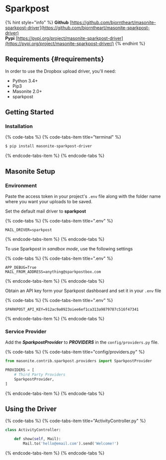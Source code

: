 # Sparkpost

{% hint style="info" %}
**Github** [https://github.com/bjorntheart/masonite-sparkpost-driver](https://github.com/bjorntheart/masonite-sparkpost-driver)  
**Pypi**     [https://pypi.org/project/masonite-sparkpost-driver](https://pypi.org/project/masonite-sparkpost-driver/)
{% endhint %}

## Requirements {#requirements}

In order to use the Dropbox upload driver, you'll need:

* Python 3.4+
* Pip3
* Masonite 2.0+
* sparkpost

## Getting Started

### Installation

{% code-tabs %}
{% code-tabs-item title="terminal" %}
```bash
$ pip install masonite-sparkpost-driver
```
{% endcode-tabs-item %}
{% endcode-tabs %}

## Masonite Setup

### Environment

Paste the access token in your project's `.env` file along with the folder name where you want your uploads to be saved.

Set the default mail driver to **sparkpost**

{% code-tabs %}
{% code-tabs-item title=".env" %}
```text
MAIL_DRIVER=sparkpost
```
{% endcode-tabs-item %}
{% endcode-tabs %}

To use Sparkpost in _sandbox mode_, use the following settings

{% code-tabs %}
{% code-tabs-item title=".env" %}
```text
APP_DEBUG=True
MAIL_FROM_ADDRESS=anything@sparkpostbox.com
```
{% endcode-tabs-item %}
{% endcode-tabs %}

Obtain an API key form your Sparkpost dashboard and set it in your `.env` file

{% code-tabs %}
{% code-tabs-item title=".env" %}
```text
SPARKPOST_API_KEY=912ac9a0923oiee6ef1ca313a9879787c516f47341
```
{% endcode-tabs-item %}
{% endcode-tabs %}

### Service Provider

Add the _**SparkpostProvider**_ to _**PROVIDERS**_ in the `config/providers.py` file.

{% code-tabs %}
{% code-tabs-item title="config/providers.py" %}
```python
from masonite.contrib.sparkpost.providers import SparkpostProvider

PROVIDERS = [
    # Third Party Providers
    SparkpostProvider,
]
```
{% endcode-tabs-item %}
{% endcode-tabs %}

## Using the Driver

{% code-tabs %}
{% code-tabs-item title="ActivityController.py" %}
```python
class ActivityController:

    def show(self, Mail):
        Mail.to('hello@email.com').send('Welcome!')
```
{% endcode-tabs-item %}
{% endcode-tabs %}

